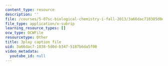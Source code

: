 ```yaml
---
content_type: resource
description: ''
file: /courses/5-07sc-biological-chemistry-i-fall-2013/3a66dac710385d0db3475187b6da5f00_qmqiF0YJ4LM.vtt
file_type: application/x-subrip
learning_resource_types: []
ocw_type: OCWFile
resourcetype: Other
title: 3play caption file
uid: 3a66dac7-1038-5d0d-b347-5187b6da5f00
video_metadata:
  youtube_id: null
---
```

